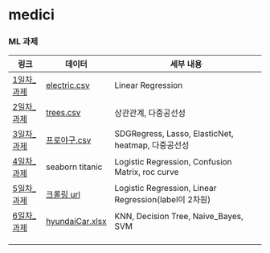 # medici



### ML 과제

| 링크                                      | 데이터                                                       | 세부 내용                                             |
| ----------------------------------------- | ------------------------------------------------------------ | ----------------------------------------------------- |
| [1일차_과제](./homewokr/1일차_과제.ipynb) | [electric.csv](./data/electric.csv)                          | Linear Regression                                     |
| [2일차_과제](./homewokr/2일차_과제.ipynb) | [trees.csv](./data/trees.csv)                                | 상관관계, 다중공선성                                  |
| [3일차_과제](./homewokr/3일차_과제.ipynb) | [프로야구.csv](./data/프로야구.csv)                          | SDGRegress, Lasso, ElasticNet, heatmap, 다중공선성    |
| [4일차_과제](./homewokr/4일차_과제.ipynb) | seaborn titanic                                              | Logistic Regression, Confusion Matrix, roc curve      |
| [5일차_과제](./homewokr/5일차_과제.ipynb) | [크롤링 url](https://www.weather.go.kr/weather/forecast/mid-term-rss3.jsp?stnId=109) | Logistic Regression, Linear Regression(label이 2차원) |
| [6일차_과제](./homewokr/6일차_과제.ipynb) | [hyundaiCar.xlsx](./data/hyundaiCar.xlsx)                    | KNN, Decision Tree, Naive_Bayes, SVM                  |
|                                           |                                                              |                                                       |
|                                           |                                                              |                                                       |
|                                           |                                                              |                                                       |


